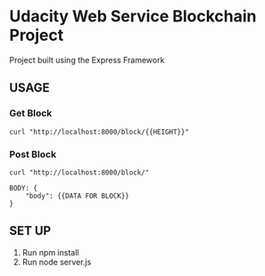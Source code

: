 # Udacity Web Service Blockchain Project

Project built using the Express Framework

## USAGE
### Get Block
```
curl "http://localhost:8000/block/{{HEIGHT}}"
```
### Post Block
```
curl "http://localhost:8000/block/"

BODY: {
    "body": {{DATA FOR BLOCK}}
}
```

## SET UP
1. Run npm install
2. Run node server.js